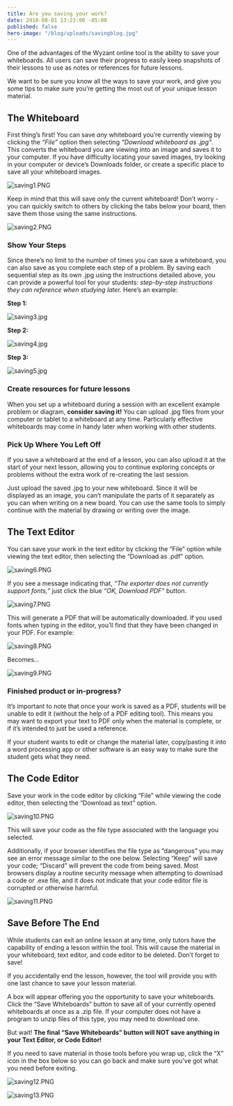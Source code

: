 ```yaml
---
title: Are you saving your work?
date: 2018-08-01 13:23:00 -05:00
published: false
hero-image: "/blog/uploads/savingblog.jpg"
---
```


One of the advantages of the Wyzant online tool is the ability to save your whiteboards. All users can save their progress to easily keep snapshots of their lessons to use as notes or references for future lessons.

We want to be sure you know all the ways to save your work, and give you some tips to make sure you’re getting the most out of your unique lesson material.

## The Whiteboard

First thing’s first! You can save *any* whiteboard you’re currently viewing by clicking the *“File”* option then selecting *“Download whiteboard as .jpg”*.  This converts the whiteboard you are viewing into an image and saves it to your computer. If you have difficulty locating your saved images, try looking in your computer or device’s Downloads folder, or create a specific place to save all your whiteboard images.

![saving1.PNG](/blog/uploads/saving1.PNG)

Keep in mind that this will save *only* the current whiteboard! Don’t worry - you can quickly switch to others by clicking the tabs below your board, then save them those using the same instructions.

![saving2.PNG](/blog/uploads/saving2.PNG)

### Show Your Steps

Since there’s no limit to the number of times you can save a whiteboard, you can also save as you complete each step of a problem. By saving each sequential step as its own .jpg using the instructions detailed above, you can provide a powerful tool for your students: *step-by-step instructions they can reference when studying later.* Here’s an example:

**Step 1:**

![saving3.jpg](/blog/uploads/saving3.jpg)

**Step 2:**

![saving4.jpg](/blog/uploads/saving4.jpg)

**Step 3:**

![saving5.jpg](/blog/uploads/saving5.jpg)

### Create resources for future lessons

When you set up a whiteboard during a session with an excellent example problem or diagram, **consider saving it!**  You can upload .jpg files from your computer or tablet to a whiteboard at any time. Particularly effective whiteboards may come in handy later when working with other students.  

### Pick Up Where You Left Off

If you save a whiteboard at the end of a lesson, you can also upload it at the start of your next lesson, allowing you to continue exploring concepts or problems without the extra work of re-creating the last session. 

Just upload the saved .jpg to your new whiteboard. Since it will be displayed as an image, you can’t manipulate the parts of it separately as you can when writing on a new board. You can use the same tools to simply continue with the material by drawing or writing over the image. 

## The Text Editor

You can save your work in the text editor by clicking the “File” option while viewing the text editor, then selecting the “Download as .pdf” option.

![saving6.PNG](/blog/uploads/saving6.PNG)

If you see a message indicating that, *“The exporter does not currently support fonts,”* just click the blue *“OK, Download PDF”* button. 

![saving7.PNG](/blog/uploads/saving7.PNG)

This will generate a PDF that will be automatically downloaded.  If you used fonts when typing in the editor, you’ll find that they have been changed in your PDF. For example:

![saving8.PNG](/blog/uploads/saving8.PNG)

Becomes...

![saving9.PNG](/blog/uploads/saving9.PNG)

### Finished product or in-progress?

It’s important to note that once your work is saved as a PDF, students will be unable to edit it (without the help of a PDF editing tool). This means you may want to export your text to PDF only when the material is complete, or if it’s intended to just be used a reference.

If your student wants to edit or change the material later, copy/pasting it into a word processing app or other software is an easy way to make sure the student gets what they need.

## The Code Editor

Save your work in the code editor by clicking “File” while viewing the code editor, then selecting the “Download as text” option.

![saving10.PNG](/blog/uploads/saving10.PNG)

This will save your code as the file type associated with the language you selected. 

Additionally, if your browser identifies the file type as “dangerous” you may see an error message similar to the one below.  Selecting “Keep” will save your code; “Discard” will prevent the code from being saved. Most browsers display a routine security message when attempting to download a code or .exe file, and it does not indicate that your code editor file is corrupted or otherwise harmful.

![saving11.PNG](/blog/uploads/saving11.PNG)

## Save Before The End

While students can exit an online lesson at any time, only tutors have the capability of ending a lesson within the tool.  This will cause the material in your whiteboard, text editor, and code editor to be deleted. Don’t forget to save! 

If you accidentally end the lesson, however, the tool will provide you with one last chance to save your lesson material. 

A box will appear offering you the opportunity to save your whiteboards. Click the “Save Whiteboards” button to save all of your currently opened whiteboards at once as a .zip file. If your computer does not have a program to unzip files of this type, you may need to download one.

But wait! **The final “Save Whiteboards” button will NOT save anything in your Text Editor, or Code Editor!**

If you need to save material in those tools before you wrap up, click the “X” icon in the box below so you can go back and make sure you’ve got what you need before exiting.

![saving12.PNG](/blog/uploads/saving12.PNG)

![saving13.PNG](/blog/uploads/saving13.PNG)